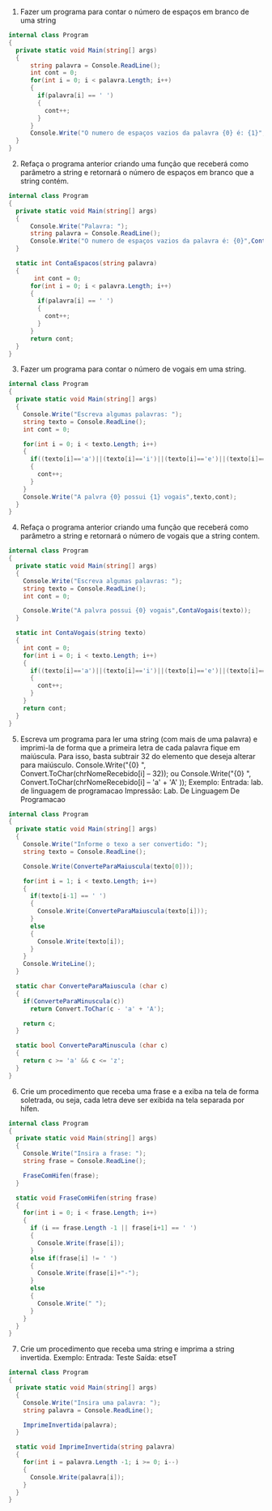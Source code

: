 1. Fazer um programa para contar o número de espaços em
   branco de uma string

```cs
internal class Program
{
  private static void Main(string[] args)
  {
      string palavra = Console.ReadLine();
      int cont = 0;
      for(int i = 0; i < palavra.Length; i++)
      {
        if(palavra[i] == ' ')
        {
          cont++;
        }
      }
      Console.Write("O numero de espaços vazios da palavra {0} é: {1}",palavra,cont);
  }
}
```

2. Refaça o programa anterior criando uma função que
   receberá como parâmetro a string e retornará o número de
   espaços em branco que a string contém.

```cs
internal class Program
{
  private static void Main(string[] args)
  {
      Console.Write("Palavra: ");
      string palavra = Console.ReadLine();
      Console.Write("O numero de espaços vazios da palavra é: {0}",ContaEspacos(palavra));
  }

  static int ContaEspacos(string palavra)
  {
       int cont = 0;
      for(int i = 0; i < palavra.Length; i++)
      {
        if(palavra[i] == ' ')
        {
          cont++;
        }
      }
      return cont;
  }
}
```

3. Fazer um programa para contar o número de vogais em
   uma string.

```cs
internal class Program
{
  private static void Main(string[] args)
  {
    Console.Write("Escreva algumas palavras: ");
    string texto = Console.ReadLine();
    int cont = 0;

    for(int i = 0; i < texto.Length; i++)
    {
      if((texto[i]=='a')||(texto[i]=='i')||(texto[i]=='e')||(texto[i]=='o')||(texto[i]=='u'||(texto[i]=='A')||(texto[i]=='I')||(texto[i]=='E')||(texto[i]=='O')||(texto[i]=='U')))
      {
        cont++;
      }
    }
    Console.Write("A palvra {0} possui {1} vogais",texto,cont);
  }
}
```

4. Refaça o programa anterior criando uma função que
   receberá como parâmetro a string e retornará o número de
   vogais que a string contem.

```cs
internal class Program
{
  private static void Main(string[] args)
  {
    Console.Write("Escreva algumas palavras: ");
    string texto = Console.ReadLine();
    int cont = 0;

    Console.Write("A palvra possui {0} vogais",ContaVogais(texto));
  }

  static int ContaVogais(string texto)
  {
    int cont = 0;
    for(int i = 0; i < texto.Length; i++)
    {
      if((texto[i]=='a')||(texto[i]=='i')||(texto[i]=='e')||(texto[i]=='o')||(texto[i]=='u'||(texto[i]=='A')||(texto[i]=='I')||(texto[i]=='E')||(texto[i]=='O')||(texto[i]=='U')))
      {
        cont++;
      }
    }
    return cont;
  }
}
```

5. Escreva um programa para ler uma string (com mais de
   uma palavra) e imprimi-la de forma que a primeira letra de
   cada palavra fique em maiúscula. Para isso, basta subtrair
   32 do elemento que deseja alterar para maiúsculo.
   Console.Write("{0} ", Convert.ToChar(chrNomeRecebido[i] – 32));
   ou
   Console.Write("{0} ", Convert.ToChar(chrNomeRecebido[i] – 'a' + 'A' ));
   Exemplo:
   Entrada: lab. de linguagem de programacao
   Impressão: Lab. De Linguagem De Programacao

```cs
internal class Program
{
  private static void Main(string[] args)
  {
    Console.Write("Informe o texo a ser convertido: ");
    string texto = Console.ReadLine();

    Console.Write(ConverteParaMaiuscula(texto[0]));

    for(int i = 1; i < texto.Length; i++)
    {
      if(texto[i-1] == ' ')
      {
        Console.Write(ConverteParaMaiuscula(texto[i]));
      }
      else
      {
        Console.Write(texto[i]);
      }
    }
    Console.WriteLine();
  }

  static char ConverteParaMaiuscula (char c)
  {
    if(ConverteParaMinuscula(c))
      return Convert.ToChar(c - 'a' + 'A');

    return c;
  }

  static bool ConverteParaMinuscula (char c)
  {
    return c >= 'a' && c <= 'z';
  }
}
```

6. Crie um procedimento que receba uma frase e a exiba na
   tela de forma soletrada, ou seja, cada letra deve ser
   exibida na tela separada por hífen.

```cs
internal class Program
{
  private static void Main(string[] args)
  {
    Console.Write("Insira a frase: ");
    string frase = Console.ReadLine();

    FraseComHifen(frase);
  }

  static void FraseComHifen(string frase)
  {
    for(int i = 0; i < frase.Length; i++)
    {
      if (i == frase.Length -1 || frase[i+1] == ' ')
      {
        Console.Write(frase[i]);
      }
      else if(frase[i] != ' ')
      {
        Console.Write(frase[i]+"-");
      }
      else
      {
        Console.Write(" ");
      }
    }
  }
}
```
7) Crie um procedimento que receba uma string e imprima a
string invertida.
Exemplo:
Entrada: Teste
Saída: etseT
```cs
internal class Program
{
  private static void Main(string[] args)
  {
    Console.Write("Insira uma palavra: ");
    string palavra = Console.ReadLine();

    ImprimeInvertida(palavra);
  }

  static void ImprimeInvertida(string palavra)
  {
    for(int i = palavra.Length -1; i >= 0; i--)
    {
      Console.Write(palavra[i]);
    }
  }
}
```

